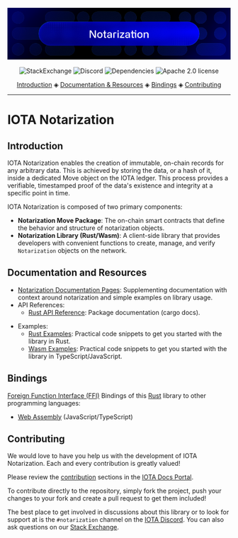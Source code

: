 ![banner](https://github.com/iotaledger/notarization/raw/HEAD/.github/banner_notarization.png)

<p align="center">
  <a href="https://iota.stackexchange.com/" style="text-decoration:none;"><img src="https://img.shields.io/badge/StackExchange-9cf.svg?logo=stackexchange" alt="StackExchange"></a>
  <a href="https://discord.gg/iota-builders" style="text-decoration:none;"><img src="https://img.shields.io/badge/Discord-9cf.svg?logo=discord" alt="Discord"></a>
  <img src="https://deps.rs/repo/github/iotaledger/notarization/status.svg" alt="Dependencies">
  <a href="https://github.com/iotaledger/notarization/blob/develop/LICENSE" style="text-decoration:none;"><img src="https://img.shields.io/github/license/iotaledger/notarization.svg" alt="Apache 2.0 license"></a>
</p>

<p align="center">
  <a href="#introduction">Introduction</a> ◈
  <a href="#documentation-and-resources">Documentation & Resources</a> ◈
  <a href="#bindings">Bindings</a> ◈
  <a href="#contributing">Contributing</a>
</p>

---

# IOTA Notarization

## Introduction

IOTA Notarization enables the creation of immutable, on-chain records for any arbitrary data. This is achieved by storing the data, or a hash of it, inside a dedicated Move object on the IOTA ledger. This process provides a verifiable, timestamped proof of the data's existence and integrity at a specific point in time.

IOTA Notarization is composed of two primary components:

- **Notarization Move Package**: The on-chain smart contracts that define the behavior and structure of notarization objects.
- **Notarization Library (Rust/Wasm)**: A client-side library that provides developers with convenient functions to create, manage, and verify `Notarization` objects on the network.

## Documentation and Resources

- [Notarization Documentation Pages](https://docs.iota.org/developer/iota-notarization): Supplementing documentation with context around notarization and simple examples on library usage.
- API References:
  - [Rust API Reference](https://iotaledger.github.io/notarization/notarization/index.html): Package documentation (cargo docs).

<!--  - [Wasm API Reference](https://docs.iota.org/references/iota-notarization/wasm/api_ref): Wasm Package documentation. -->

- Examples:
  - [Rust Examples](https://github.com/iotaledger/notarization/tree/main/examples/README.md): Practical code snippets to get you started with the library in Rust.
  - [Wasm Examples](https://github.com/iotaledger/notarization/tree/main/bindings/wasm/notarization_wasm/examples/README.md): Practical code snippets to get you started with the library in TypeScript/JavaScript.

## Bindings

[Foreign Function Interface (FFI)](https://en.wikipedia.org/wiki/Foreign_function_interface) Bindings of this [Rust](https://www.rust-lang.org/) library to other programming languages:

- [Web Assembly](https://github.com/iotaledger/notarization/tree/main/bindings/wasm/notarization_wasm) (JavaScript/TypeScript)

## Contributing

We would love to have you help us with the development of IOTA Notarization. Each and every contribution is greatly valued!

Please review the [contribution](https://docs.iota.org/developer/iota-notarization/contribute) sections in the [IOTA Docs Portal](https://docs.iota.org/developer/iota-notarization/).

To contribute directly to the repository, simply fork the project, push your changes to your fork and create a pull request to get them included!

The best place to get involved in discussions about this library or to look for support at is the `#notarization` channel on the [IOTA Discord](https://discord.gg/iota-builders). You can also ask questions on our [Stack Exchange](https://iota.stackexchange.com/).
